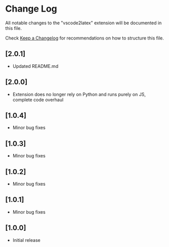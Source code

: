 # Change Log

All notable changes to the "vscode2latex" extension will be documented in this file.

Check [Keep a Changelog](http://keepachangelog.com/) for recommendations on how to structure this file.

## [2.0.1]

- Updated README.md

## [2.0.0]

- Extension does no longer rely on Python and runs purely on JS, complete code overhaul

## [1.0.4]  

- Minor bug fixes  

## [1.0.3]  

- Minor bug fixes  

## [1.0.2]  

- Minor bug fixes  

## [1.0.1]  

- Minor bug fixes  

## [1.0.0]  

- Initial release